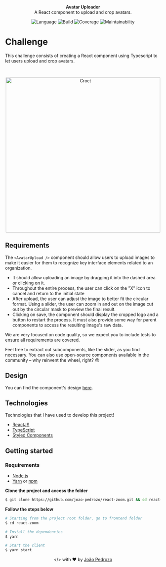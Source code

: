 <p align="center">
    <br />
    <strong>Avatar Uploader</strong>
    <br />
    A React component to upload and crop avatars.
</p>
<p align="center">
    <img alt="Language" src="https://img.shields.io/badge/language-TypeScript-blue" />
    <img alt="Build" src="https://img.shields.io/badge/build-passing-green" />
    <img alt="Coverage" src="https://img.shields.io/badge/coverage-100%25-green" />
    <img alt="Maintainability" src="https://img.shields.io/badge/maintainability-100-green" />
</p>

# Challenge

This challenge consists of creating a React component using Typescript to let users upload and crop avatars.

<br/>

<p align="center">
    <img src="https://svgshare.com/i/RBA.svg" alt="Croct" width="500"/>
</p>

## Requirements

The `<AvatarUpload />` component should allow users to upload images to make it easier for them to recognize key interface elements related to an organization.

- It should allow uploading an image by dragging it into the dashed area or clicking on it.
- Throughout the entire process, the user can click on the "X" icon to cancel and return to the initial state
- After upload, the user can adjust the image to better fit the circular format. Using a slider, the user can zoom in and out on the image cut out by the circular mask to preview the final result.
- Clicking on save, the component should display the cropped logo and a button to restart the process. It must also provide some way for parent components to access the resulting image's raw data.

We are very focused on code quality, so we expect you to include tests to ensure all requirements are covered.

Feel free to extract out subcomponents, like the slider, as you find necessary. You can also use open-source components available in the community – why reinvent the wheel, right? 😜

## Design

You can find the component's design [here](https://www.figma.com/file/aiiSV722MgNFBy0WqgfeQL/Challenges?node-id=1%3A19).

## Technologies

Technologies that I have used to develop this project!

- [ReactJS](https://reactjs.org/)
- [TypeScript](https://www.typescriptlang.org/)
- [Styled Components](https://styled-components.com/)

## Getting started

### Requirements

- [Node.js](https://nodejs.org/en/)
- [Yarn](https://classic.yarnpkg.com/) or [npm](https://www.npmjs.com/)

**Clone the project and access the folder**

```bash
$ git clone https://github.com/joao-pedrozo/react-zoom.git && cd react-zoom
```

**Follow the steps below**

```bash
# Starting from the project root folder, go to frontend folder
$ cd react-zoom

# Install the dependencies
$ yarn

# Start the client
$ yarn start
```

<p align="center">
   &lt;/&gt; with ❤️ by <a href="https://linkedin.com/in/joão-pedrozo">João Pedrozo</a>
</p>
